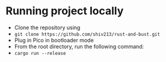 # Running project locally
- Clone the repository using
- `git clone https://github.com/shiv213/rust-and-bust.git`
- Plug in Pico in bootloader mode
- From the root directory, run the following command:
- `cargo run --release`
